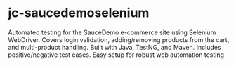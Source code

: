 # jc-saucedemoselenium
Automated testing for the SauceDemo e-commerce site using Selenium WebDriver. Covers login validation, adding/removing products from the cart, and multi-product handling. Built with Java, TestNG, and Maven. Includes positive/negative test cases. Easy setup for robust web automation testing
